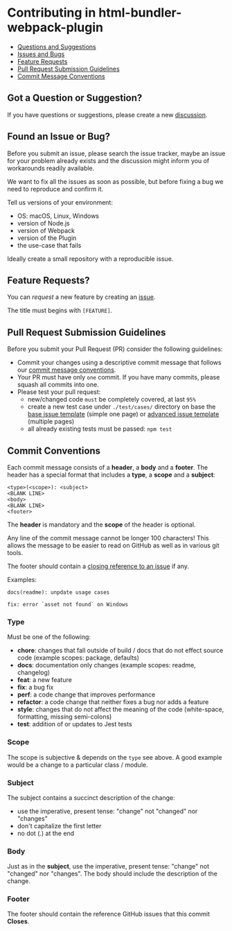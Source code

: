 # Contributing in html-bundler-webpack-plugin

- [Questions and Suggestions](#question)
- [Issues and Bugs](#issue)
- [Feature Requests](#feature)
- [Pull Request Submission Guidelines](#submit-pr)
- [Commit Message Conventions](#commit)

## <a name="question"></a> Got a Question or Suggestion?

If you have questions or suggestions, please create a new [discussion](https://github.com/webdiscus/html-bundler-webpack-plugin/discussions).


## <a name="issue"></a> Found an Issue or Bug?

Before you submit an issue, please search the issue tracker, 
maybe an issue for your problem already exists and the discussion might inform you of workarounds readily available.

We want to fix all the issues as soon as possible, but before fixing a bug we need to reproduce and confirm it.

Tell us versions of your environment:

- OS: macOS, Linux, Windows
- version of Node.js
- version of Webpack
- version of the Plugin
- the use-case that fails

Ideally create a small repository with a reproducible issue.


## <a name="feature"></a> Feature Requests?

You can _request_ a new feature by creating an [issue](https://github.com/webdiscus/html-bundler-webpack-plugin/issues).

The title must begins with `[FEATURE]`.


## <a name="submit-pr"></a> Pull Request Submission Guidelines

Before you submit your Pull Request (PR) consider the following guidelines:

- Commit your changes using a descriptive commit message that follows our [commit message conventions](#commit).
- Your PR must have only `one` commit. If you have many commits, please squash all commits into one.
- Please test your pull request:
  - new/changed code `must` be completely covered, at last `95%`
  - create a new test case under `./test/cases/` directory 
    on base the [base issue template](https://github.com/webdiscus/html-bundler-webpack-plugin/tree/master/test/cases/issue-0-base-template) (simple one page)
    or [advanced issue template](https://github.com/webdiscus/html-bundler-webpack-plugin/tree/master/test/cases/issue-0-advanced-template) (multiple pages)
  - all already existing tests must be passed: `npm test`


## <a name="commit"></a> Commit Conventions

Each commit message consists of a **header**, a **body** and a **footer**. The header has a special
format that includes a **type**, a **scope** and a **subject**:

```
<type>(<scope>): <subject>
<BLANK LINE>
<body>
<BLANK LINE>
<footer>
```

The **header** is mandatory and the **scope** of the header is optional.

Any line of the commit message cannot be longer 100 characters! This allows the message to be easier
to read on GitHub as well as in various git tools.

The footer should contain a [closing reference to an issue](https://help.github.com/articles/closing-issues-via-commit-messages/) if any.

Examples:

```
docs(readme): unpdate usage cases
```

```
fix: error `asset not found` on Windows
```

### Type

Must be one of the following:

- **chore**: changes that fall outside of build / docs that do not effect source code (example scopes: package, defaults)
- **docs**: documentation only changes (example scopes: readme, changelog)
- **feat**: a new feature
- **fix**: a bug fix
- **perf**: a code change that improves performance
- **refactor**: a code change that neither fixes a bug nor adds a feature
- **style**: changes that do not affect the meaning of the code (white-space, formatting, missing semi-colons)
- **test**: addition of or updates to Jest tests

### Scope

The scope is subjective & depends on the `type` see above. A good example would be a change to a particular class / module.

### Subject

The subject contains a succinct description of the change:

- use the imperative, present tense: "change" not "changed" nor "changes"
- don't capitalize the first letter
- no dot (.) at the end

### Body

Just as in the **subject**, use the imperative, present tense: "change" not "changed" nor "changes".
The body should include the description of the change.

### Footer

The footer should contain the reference GitHub issues that this commit **Closes**.
